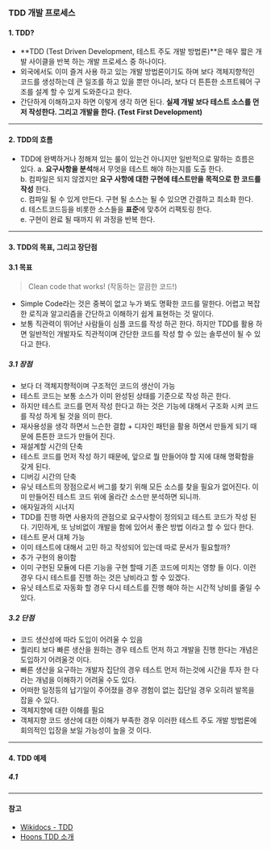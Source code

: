 ### TDD 개발 프로세스 

#### 1. TDD?  
- **TDD (Test Driven Development, 테스트 주도 개발 방법론)**은 매우 짧은 개발 사이클을 반복 하는 개발 프로세스 중 하나이다.  
- 외국에서도 이미 즐겨 사용 하고 있는 개발 방법론이기도 하며 보다 객체지향적인 코드를 생성하는데 큰 일조를 하고 있을 뿐만 아니라, 보다 더 튼튼한 소프트웨어 구조를 설계 할 수 있게 도와준다고 한다.   
- 간단하게 이해하고자 하면 이렇게 생각 하면 된다. **실제 개발 보다 테스트 소스를 먼저 작성한다. 그리고 개발을 한다. (Test First Development)**  

---
#### 2. TDD의 흐름 
- TDD에 완벽하거나 정해져 있는 룰이 있는건 아니지만 일반적으로 말하는 흐름은 있다. 
 a. **요구사항을 분석**해서 무엇을 테스트 해야 하는지를 도출 한다.   
 b. 컴파일은 되지 않겠지만 **요구 사항에 대한 구현에 테스트만을 목적으로 한 코드를 작성** 한다.  
 c. 컴파일 될 수 있게 만든다. 구현 될 소스는 될 수 있으면 간결하고 최소화 한다.    
 d. 테스트코드등을 비롯한 소스들을 **표준**에 맞추어 리팩토링 한다.  
 e. 구현이 완료 될 때까지 위 과정을 반복 한다.  

---
#### 3. TDD의 목표, 그리고 장단점
#### 3.1 목표
 > Clean code that works! (작동하는 깔끔한 코드!)       

- Simple Code라는 것은 중복이 없고 누가 봐도 명확한 코드를 말한다. 어렵고 복잡한 로직과 알고리즘을 간단하고 이해하기 쉽게 표현하는 것 말이다. 
- 보통 직관력이 뛰어난 사람들이 심플 코드를 작성 하곤 한다. 하지만 TDD를 활용 하면 일반적인 개발자도 직관적이며 간단한 코드를 작성 할 수 있는 솔루션이 될 수 있다고 한다. 

##### 3.1 장점
- 보다 더 객체지향적이며 구조적인 코드의 생산이 가능  
 - 테스트 코드는 보통 소스가 이미 완성된 상태를 기준으로 작성 하곤 한다. 
 - 하지만 테스트 코드를 먼저 작성 한다고 하는 것은 기능에 대해서 구조화 시켜 코드를 작성 하게 될 것을 의미 한다. 
 - 재사용성을 생각 하면서 느슨한 결합 + 디자인 패턴을 활용 하면서 만들게 되기 때문에 튼튼한 코드가 만들어 진다. 
- 재설계할 시간의 단축  
 - 테스트 코드를 먼저 작성 하기 때문에, 앞으로 뭘 만들어야 할 지에 대해 명확함을 갖게 된다. 
- 디버깅 시간의 단축 
 - 유닛 테스트의 장점으로서 버그를 찾기 위해 모든 소스를 찾을 필요가 없어진다. 이미 만들어진 테스트 코드 위에 올라간 소스만 분석하면 되니까. 
- 애자일과의 시너지 
 - TDD를 진행 하면 사용자의 관점으로 요구사항이 정의되고 테스트 코드가 작성 된다. 기민하게, 또 낭비없이 개발을 함에 있어서 좋은 방법 이라고 할 수 있다 한다. 
- 테스트 문서 대체 가능  
 - 이미 테스트에 대해서 고민 하고 작성되어 있는데 따로 문서가 필요할까? 
- 추가 구현의 용이함  
 - 이미 구현된 모듈에 다른 기능을 구현 할때 기존 코드에 미치는 영향 들 이다. 이런 경우 다시 테스트를 진행 하는 것은 낭비라고 할 수 있겠다. 
 - 유닛 테스트로 자동화 할 경우 다시 테스트를 진행 해야 하는 시간적 낭비를 줄일 수 있다.  
  
##### 3.2 단점
- 코드 생산성에 따라 도입이 어려울 수 있음 
 - 퀄리티 보다 빠른 생산을 원하는 경우 테스트 먼저 하고 개발을 진행 한다는 개념은 도입하기 어려울것 이다. 
 - 빠른 생산을 요구하는 개발자 집단의 경우 테스트 먼저 하는것에 시간을 투자 한 다 라는 개념을 이해하기 어려울 수도 있다. 
 - 어떠한 일정등의 납기일이 주어졌을 경우 경험이 없는 집단일 경우 오히려 발목을 잡을 수 있다. 
- 객체지향에 대한 이해를 필요
 - 객체지향 코드 생산에 대한 이해가 부족한 경우 이러한 테스트 주도 개발 방법론에 회의적인 입장을 보일 가능성이 높을 것 이다. 

---
#### 4. TDD 예제
##### 4.1 


---
#### 참고  
- [Wikidocs - TDD](https://wikidocs.net/224)
- [Hoons TDD 소개](http://www.hoons.net/Lecture/View/644)
